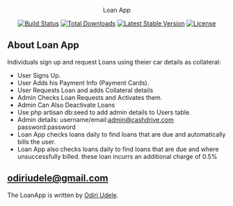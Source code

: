 <p align="center">Loan App</p>

<p align="center">
<a href="https://travis-ci.org/laravel/framework"><img src="https://travis-ci.org/laravel/framework.svg" alt="Build Status"></a>
<a href="https://packagist.org/packages/laravel/framework"><img src="https://poser.pugx.org/laravel/framework/d/total.svg" alt="Total Downloads"></a>
<a href="https://packagist.org/packages/laravel/framework"><img src="https://poser.pugx.org/laravel/framework/v/stable.svg" alt="Latest Stable Version"></a>
<a href="https://packagist.org/packages/laravel/framework"><img src="https://poser.pugx.org/laravel/framework/license.svg" alt="License"></a>
</p>

## About Loan App

 Individuals sign up and request Loans using theier car details as collateral:

- User Signs Up.
- User Adds his Payment Info (Payment Cards).
- User Requests Loan and adds Collateral details
- Admin Checks Loan Requests and Activates them.
- Admin Can Also Deactivate Loans
- Use  php artisan db:seed to add admin details to Users table.
- Admin details:
   username/email:admin@cashdrive.com
   password:password
- Loan App checks loans daily to find loans that are due and automatically bills the user.
- Loan App also checks loans daily to find loans that are due and where unsuccessfully billed.
  these loan incurrs an additional charge of 0.5%



## odiriudele@gmail.com


The LoanApp is written by [Odiri Udele](odiriudele@gmail.com).
